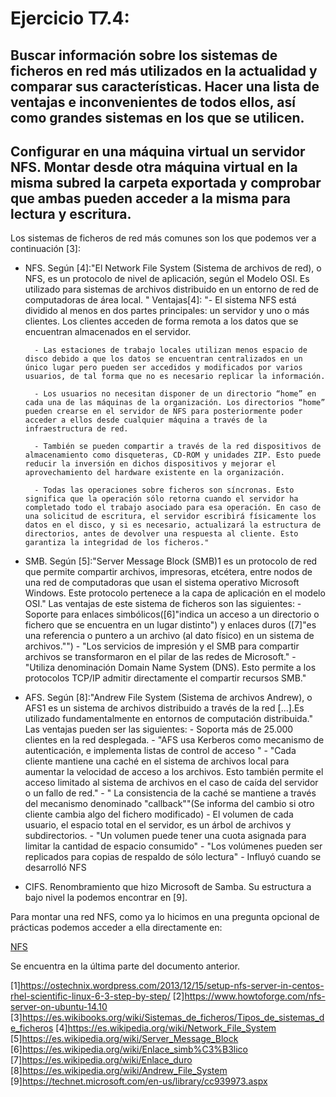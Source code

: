 # Ejercicio T7.4:
## Buscar información sobre los sistemas de ficheros en red más utilizados en la actualidad y comparar sus características. Hacer una lista de ventajas e inconvenientes de todos ellos, así como grandes sistemas en los que se utilicen.
## Configurar en una máquina virtual un servidor NFS. Montar desde otra máquina virtual en la misma subred la carpeta exportada y comprobar que ambas pueden acceder a la misma para lectura y escritura.

Los sistemas de ficheros de red más comunes son los que podemos ver a continuación [3]:


- NFS. Según [4]:"El Network File System (Sistema de archivos de red), o NFS, es un protocolo de nivel de aplicación, según el Modelo OSI. Es utilizado para sistemas de archivos distribuido en un entorno de red de computadoras de área local. "
    Ventajas[4]:
        "- El sistema NFS está dividido al menos en dos partes principales: un servidor y uno o más clientes. Los clientes acceden de forma remota a los datos que se encuentran almacenados en el servidor.

        - Las estaciones de trabajo locales utilizan menos espacio de disco debido a que los datos se encuentran centralizados en un único lugar pero pueden ser accedidos y modificados por varios usuarios, de tal forma que no es necesario replicar la información.

        - Los usuarios no necesitan disponer de un directorio “home” en cada una de las máquinas de la organización. Los directorios “home” pueden crearse en el servidor de NFS para posteriormente poder acceder a ellos desde cualquier máquina a través de la infraestructura de red.

        - También se pueden compartir a través de la red dispositivos de almacenamiento como disqueteras, CD-ROM y unidades ZIP. Esto puede reducir la inversión en dichos dispositivos y mejorar el aprovechamiento del hardware existente en la organización.
            
        - Todas las operaciones sobre ficheros son síncronas. Esto significa que la operación sólo retorna cuando el servidor ha completado todo el trabajo asociado para esa operación. En caso de una solicitud de escritura, el servidor escribirá físicamente los datos en el disco, y si es necesario, actualizará la estructura de directorios, antes de devolver una respuesta al cliente. Esto garantiza la integridad de los ficheros."
            
- SMB. Según [5]:"Server Message Block (SMB)1 es un protocolo de red que permite compartir archivos, impresoras, etcétera, entre nodos de una red de computadoras que usan el sistema operativo Microsoft Windows.
    Este protocolo pertenece a la capa de aplicación en el modelo OSI."
    Las ventajas de este sistema de ficheros son las siguientes:
            - Soporte para enlaces simbólicos([6]"indica un acceso a un directorio o fichero que se encuentra en un lugar distinto") y enlaces duros ([7]"es una referencia o puntero a un archivo (al dato físico) en un sistema de archivos."")
            - "Los servicios de impresión y el SMB para compartir archivos se transformaron en el pilar de las redes de Microsoft."
            - "Utiliza denominación Domain Name System (DNS). Esto permite a los protocolos TCP/IP admitir directamente el compartir recursos SMB."
    
- AFS. Según [8]:"Andrew File System (Sistema de archivos Andrew), o AFS1 es un sistema de archivos distribuido a través de la red [...].Es utilizado fundamentalmente en entornos de computación distribuida."
    Las ventajas pueden ser las siguientes:
            - Soporta más de 25.000 clientes en la red desplegada.
            - "AFS usa Kerberos como mecanismo de autenticación, e implementa listas de control de acceso "
            - "Cada cliente mantiene una caché en el sistema de archivos local para aumentar la velocidad de acceso a los archivos. Esto también permite el acceso limitado al sistema de archivos en el caso de caída del servidor o un fallo de red."
            - " La consistencia de la caché se mantiene a través del mecanismo denominado "callback""(Se informa del cambio si otro cliente cambia algo del fichero modificado)
            - El volumen de cada usuario, el espacio total en el servidor, es un árbol de archivos y subdirectorios.
            - "Un volumen puede tener una cuota asignada para limitar la cantidad de espacio consumido"
            - "Los volúmenes pueden ser replicados para copias de respaldo de sólo lectura"
            - Influyó cuando se desarrolló NFS
    
- CIFS. Renombramiento que hizo Microsoft de Samba. Su estructura a bajo nivel la podemos encontrar
    en [9].
    
Para montar una red NFS, como ya lo hicimos en una pregunta opcional de prácticas podemos acceder a ella directamente en:

[NFS](https://github.com/alguacilaguamara/Servidores-Web-de-Altas-Prestaciones/blob/master/Pr%C3%A1cticas/Pr%C3%A1ctica6/Pr%C3%A1ctica6.md)

Se encuentra en la última parte del documento anterior.


[1]https://ostechnix.wordpress.com/2013/12/15/setup-nfs-server-in-centos-rhel-scientific-linux-6-3-step-by-step/
[2]https://www.howtoforge.com/nfs-server-on-ubuntu-14.10  
[3]https://es.wikibooks.org/wiki/Sistemas_de_ficheros/Tipos_de_sistemas_de_ficheros
[4]https://es.wikipedia.org/wiki/Network_File_System
[5]https://es.wikipedia.org/wiki/Server_Message_Block
[6]https://es.wikipedia.org/wiki/Enlace_simb%C3%B3lico
[7]https://es.wikipedia.org/wiki/Enlace_duro
[8]https://es.wikipedia.org/wiki/Andrew_File_System
[9]https://technet.microsoft.com/en-us/library/cc939973.aspx
